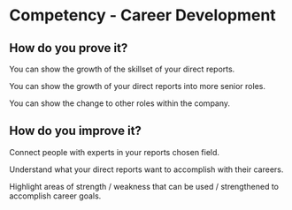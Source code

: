 # Competency - Career Development

## How do you prove it?

You can show the growth of the skillset of your direct reports.

You can show the growth of your direct reports into more senior roles.

You can show the change to other roles within the company.

## How do you improve it?

Connect people with experts in your reports chosen field.

Understand what your direct reports want to accomplish with their careers.

Highlight areas of strength / weakness that can be used / strengthened to accomplish career goals.

